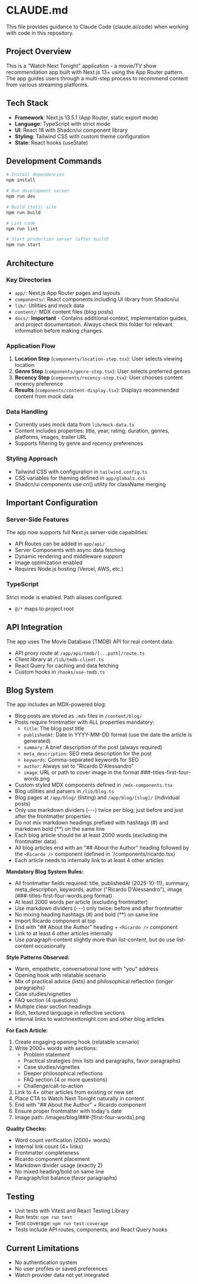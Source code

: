 # CLAUDE.md

This file provides guidance to Claude Code (claude.ai/code) when working with code in this repository.

## Project Overview

This is a "Watch Next Tonight" application - a movie/TV show recommendation app built with Next.js 13+ using the App Router pattern. The app guides users through a multi-step process to recommend content from various streaming platforms.

## Tech Stack

- **Framework**: Next.js 13.5.1 (App Router, static export mode)
- **Language**: TypeScript with strict mode
- **UI**: React 18 with Shadcn/ui component library
- **Styling**: Tailwind CSS with custom theme configuration
- **State**: React hooks (useState)

## Development Commands

```bash
# Install dependencies
npm install

# Run development server
npm run dev

# Build static site
npm run build

# Lint code
npm run lint

# Start production server (after build)
npm run start
```

## Architecture

### Key Directories

- `app/`: Next.js App Router pages and layouts
- `components/`: React components including UI library from Shadcn/ui
- `lib/`: Utilities and mock data
- `content/`: MDX content files (blog posts)
- `docs/`: **Important** - Contains additional context, implementation guides, and project documentation. Always check this folder for relevant information before making changes.

### Application Flow

1. **Location Step** (`components/location-step.tsx`): User selects viewing location
2. **Genre Step** (`components/genre-step.tsx`): User selects preferred genres
3. **Recency Step** (`components/recency-step.tsx`): User chooses content recency preference
4. **Results** (`components/content-display.tsx`): Displays recommended content from mock data

### Data Handling

- Currently uses mock data from `lib/mock-data.ts`
- Content includes properties: title, year, rating, duration, genres, platforms, images, trailer URL
- Supports filtering by genre and recency preferences

### Styling Approach

- Tailwind CSS with configuration in `tailwind.config.ts`
- CSS variables for theming defined in `app/globals.css`
- Shadcn/ui components use cn() utility for className merging

## Important Configuration

### Server-Side Features

The app now supports full Next.js server-side capabilities:

- API Routes can be added in `app/api/`
- Server Components with async data fetching
- Dynamic rendering and middleware support
- Image optimization enabled
- Requires Node.js hosting (Vercel, AWS, etc.)

### TypeScript

Strict mode is enabled. Path aliases configured:

- `@/*` maps to project root

## API Integration

The app uses The Movie Database (TMDB) API for real content data:

- API proxy route at `/app/api/tmdb/[...path]/route.ts`
- Client library at `/lib/tmdb-client.ts`
- React Query for caching and data fetching
- Custom hooks in `/hooks/use-tmdb.ts`

## Blog System

The app includes an MDX-powered blog:

- Blog posts are stored as `.mdx` files in `/content/blog/`
- Posts require frontmatter with ALL properties mandatory:
  - `title`: The blog post title
  - `publishedAt`: Date in YYYY-MM-DD format (use the date the article is generated)
  - `summary`: A brief description of the post (always required)
  - `meta_description`: SEO meta description for the post
  - `keywords`: Comma-separated keywords for SEO
  - `author`: Always set to "Ricardo D'Alessandro"
  - `image`: URL or path to cover image in the format ###-titles-first-four-words.png
- Custom styled MDX components defined in `/mdx-components.tsx`
- Blog utilities and parsers in `/lib/blog.ts`
- Blog pages at `/app/blog/` (listing) and `/app/blog/[slug]/` (individual posts)
- Only use markdown dividers (---) twice per blog; just before and just after the frontmatter properties
- Do not mix markdown headings prefixed with hashtags (#) and markdown bold (\*\*) on the same line
- Each blog article should be at least 2000 words (excluding the frontmatter data).
- All blog articles end with an "## About the Author" heading followed by the `<Ricardo />` component (defined in `/components/ricardo.tsx)
- Each article needs to internally link to at least 4 other articles

**Mandatory Blog System Rules:**

- All frontmatter fields required: title, publishedAt (2025-10-11), summary, meta_description, keywords, author ("Ricardo D'Alessandro"), image (###-titles-first-four-words.png format)
- At least 2000 words per article (excluding frontmatter)
- Use markdown dividers (---) only twice: before and after frontmatter
- No mixing heading hashtags (#) and bold (\*\*) on same line
- Import Ricardo component at top
- End with "## About the Author" heading + `<Ricardo />` component
- Link to at least 4 other articles internally
- Use paragraph-content slightly more than list-content, but do use list-content occasionally

**Style Patterns Observed:**

- Warm, empathetic, conversational tone with "you" address
- Opening hook with relatable scenario
- Mix of practical advice (lists) and philosophical reflection (longer paragraphs)
- Case studies/vignettes
- FAQ section (4 questions)
- Multiple clear section headings
- Rich, textured language in reflective sections
- Internal links to watchnexttonight.com and other blog articles

**For Each Article:**

1. Create engaging opening hook (relatable scenario)
2. Write 2000+ words with sections:
   - Problem statement
   - Practical strategies (mix lists and paragraphs, favor paragraphs)
   - Case studies/vignettes
   - Deeper philosophical reflections
   - FAQ section (4 or more questions)
   - Challenge/call-to-action
3. Link to 4+ other articles from existing or new set
4. Place CTA to Watch Next Tonight naturally in content
5. End with "## About the Author" + Ricardo component
6. Ensure proper frontmatter with today's date
7. Image path: /images/blog/###-[first-four-words].png

**Quality Checks:**

- Word count verification (2000+ words)
- Internal link count (4+ links)
- Frontmatter completeness
- Ricardo component placement
- Markdown divider usage (exactly 2)
- No mixed heading/bold on same line
- Paragraph/list balance (favor paragraphs)

## Testing

- Unit tests with Vitest and React Testing Library
- Run tests: `npm run test`
- Test coverage: `npm run test:coverage`
- Tests include API routes, components, and React Query hooks

## Current Limitations

- No authentication system
- No user profiles or saved preferences
- Watch provider data not yet integrated

